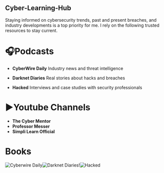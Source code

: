 ## Cyber-Learning-Hub
Staying informed on cybersecurity trends, past and present breaches, and industry developments is a top priority for me. I rely on the following trusted resources to stay current.

# 🎧Podcasts #  
- **CyberWire Daily**
  Industry news and threat intelligence

- **Darknet Diaries**
  Real stories about hacks and breaches

- **Hacked**
 Interviews and case studies with security professionals  
  

# ▶️Youtube Channels #
- **The Cyber Mentor** 
- **Professor Messer**
- **Simpli Learn Official**

# Books #

![Cyberwire Daily](https://github.com/user-attachments/assets/03703c42-1892-43e8-8014-c88a4234a967)![Darknet Diaries](https://github.com/user-attachments/assets/d8729320-9922-4b96-b568-e6c829fc6c0a)!![Hacked](https://github.com/user-attachments/assets/e8dee825-6a44-4106-9b87-049f77ff839b)
